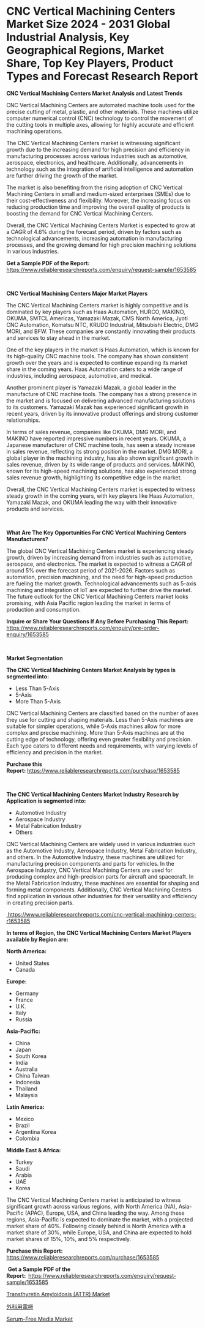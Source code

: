 <p><h1>CNC Vertical Machining Centers Market Size 2024 - 2031 Global Industrial Analysis, Key Geographical Regions, Market Share, Top Key Players, Product Types and Forecast Research Report</h1></p><p><strong>CNC Vertical Machining Centers Market Analysis and Latest Trends</strong></p>
<p><p>CNC Vertical Machining Centers are automated machine tools used for the precise cutting of metal, plastic, and other materials. These machines utilize computer numerical control (CNC) technology to control the movement of the cutting tools in multiple axes, allowing for highly accurate and efficient machining operations.</p><p>The CNC Vertical Machining Centers market is witnessing significant growth due to the increasing demand for high precision and efficiency in manufacturing processes across various industries such as automotive, aerospace, electronics, and healthcare. Additionally, advancements in technology such as the integration of artificial intelligence and automation are further driving the growth of the market.</p><p>The market is also benefiting from the rising adoption of CNC Vertical Machining Centers in small and medium-sized enterprises (SMEs) due to their cost-effectiveness and flexibility. Moreover, the increasing focus on reducing production time and improving the overall quality of products is boosting the demand for CNC Vertical Machining Centers.</p><p>Overall, the CNC Vertical Machining Centers Market is expected to grow at a CAGR of 4.6% during the forecast period, driven by factors such as technological advancements, increasing automation in manufacturing processes, and the growing demand for high precision machining solutions in various industries.</p></p>
<p><strong>Get a Sample PDF of the Report:&nbsp;</strong> <a href="https://www.reliableresearchreports.com/enquiry/request-sample/1653585">https://www.reliableresearchreports.com/enquiry/request-sample/1653585</a></p>
<p>&nbsp;</p>
<p><strong>CNC Vertical Machining Centers Major Market Players</strong></p>
<p><p>The CNC Vertical Machining Centers market is highly competitive and is dominated by key players such as Haas Automation, HURCO, MAKINO, OKUMA, SMTCL Americas, Yamazaki Mazak, CMS North America, Jyoti CNC Automation, Komatsu NTC, KRUDO Industrial, Mitsubishi Electric, DMG MORI, and BFW. These companies are constantly innovating their products and services to stay ahead in the market.</p><p>One of the key players in the market is Haas Automation, which is known for its high-quality CNC machine tools. The company has shown consistent growth over the years and is expected to continue expanding its market share in the coming years. Haas Automation caters to a wide range of industries, including aerospace, automotive, and medical.</p><p>Another prominent player is Yamazaki Mazak, a global leader in the manufacture of CNC machine tools. The company has a strong presence in the market and is focused on delivering advanced manufacturing solutions to its customers. Yamazaki Mazak has experienced significant growth in recent years, driven by its innovative product offerings and strong customer relationships.</p><p>In terms of sales revenue, companies like OKUMA, DMG MORI, and MAKINO have reported impressive numbers in recent years. OKUMA, a Japanese manufacturer of CNC machine tools, has seen a steady increase in sales revenue, reflecting its strong position in the market. DMG MORI, a global player in the machining industry, has also shown significant growth in sales revenue, driven by its wide range of products and services. MAKINO, known for its high-speed machining solutions, has also experienced strong sales revenue growth, highlighting its competitive edge in the market.</p><p>Overall, the CNC Vertical Machining Centers market is expected to witness steady growth in the coming years, with key players like Haas Automation, Yamazaki Mazak, and OKUMA leading the way with their innovative products and services.</p></p>
<p>&nbsp;</p>
<p><strong>What Are The Key Opportunities For CNC Vertical Machining Centers Manufacturers?</strong></p>
<p><p>The global CNC Vertical Machining Centers market is experiencing steady growth, driven by increasing demand from industries such as automotive, aerospace, and electronics. The market is expected to witness a CAGR of around 5% over the forecast period of 2021-2026. Factors such as automation, precision machining, and the need for high-speed production are fueling the market growth. Technological advancements such as 5-axis machining and integration of IoT are expected to further drive the market. The future outlook for the CNC Vertical Machining Centers market looks promising, with Asia Pacific region leading the market in terms of production and consumption.</p></p>
<p><strong>Inquire or Share Your Questions If Any Before Purchasing This Report:</strong> <a href="https://www.reliableresearchreports.com/enquiry/pre-order-enquiry/1653585">https://www.reliableresearchreports.com/enquiry/pre-order-enquiry/1653585</a></p>
<p>&nbsp;</p>
<p><strong>Market Segmentation</strong></p>
<p><strong>The CNC Vertical Machining Centers Market Analysis by types is segmented into:</strong></p>
<p><ul><li>Less Than 5-Axis</li><li>5-Axis</li><li>More Than 5-Axis</li></ul></p>
<p><p>CNC Vertical Machining Centers are classified based on the number of axes they use for cutting and shaping materials. Less than 5-Axis machines are suitable for simpler operations, while 5-Axis machines allow for more complex and precise machining. More than 5-Axis machines are at the cutting edge of technology, offering even greater flexibility and precision. Each type caters to different needs and requirements, with varying levels of efficiency and precision in the market.</p></p>
<p><strong>Purchase this Report:&nbsp;</strong><a href="https://www.reliableresearchreports.com/purchase/1653585">https://www.reliableresearchreports.com/purchase/1653585</a></p>
<p>&nbsp;</p>
<p><strong>The CNC Vertical Machining Centers Market Industry Research by Application is segmented into:</strong></p>
<p><ul><li>Automotive Industry</li><li>Aerospace Industry</li><li>Metal Fabrication Industry</li><li>Others</li></ul></p>
<p><p>CNC Vertical Machining Centers are widely used in various industries such as the Automotive Industry, Aerospace Industry, Metal Fabrication Industry, and others. In the Automotive Industry, these machines are utilized for manufacturing precision components and parts for vehicles. In the Aerospace Industry, CNC Vertical Machining Centers are used for producing complex and high-precision parts for aircraft and spacecraft. In the Metal Fabrication Industry, these machines are essential for shaping and forming metal components. Additionally, CNC Vertical Machining Centers find application in various other industries for their versatility and efficiency in creating precision parts.</p></p>
<p><a href="https://www.reliableresearchreports.com/cnc-vertical-machining-centers-r1653585">&nbsp;https://www.reliableresearchreports.com/cnc-vertical-machining-centers-r1653585</a></p>
<p><strong>In terms of Region, the CNC Vertical Machining Centers Market Players available by Region are:</strong></p>
<p>
    <p> <strong> North America: </strong>
        <ul>
            <li>United States</li>
            <li>Canada</li>
        </ul>
        </p> 
    <p> <strong> Europe: </strong>
        <ul>
            <li>Germany</li>
            <li>France</li>
            <li>U.K.</li>
            <li>Italy</li>
            <li>Russia</li>
        </ul>
        </p> 
    <p> <strong> Asia-Pacific: </strong>
        <ul>
            <li>China</li>
            <li>Japan</li>
            <li>South Korea</li>
            <li>India</li>
            <li>Australia</li>
            <li>China Taiwan</li>
            <li>Indonesia</li>
            <li>Thailand</li>
            <li>Malaysia</li>
        </ul>
        </p> 
    <p> <strong> Latin America: </strong>
        <ul>
            <li>Mexico</li>
            <li>Brazil</li>
            <li>Argentina Korea</li>
            <li>Colombia</li>
        </ul>
        </p> 
    <p> <strong> Middle East & Africa: </strong>
        <ul>
            <li>Turkey</li>
            <li>Saudi</li>
            <li>Arabia</li>
            <li>UAE</li>
            <li>Korea</li>
        </ul>
    </p>
    </p>
<p><p>The CNC Vertical Machining Centers market is anticipated to witness significant growth across various regions, with North America (NA), Asia-Pacific (APAC), Europe, USA, and China leading the way. Among these regions, Asia-Pacific is expected to dominate the market, with a projected market share of 40%. Following closely behind is North America with a market share of 30%, while Europe, USA, and China are expected to hold market shares of 15%, 10%, and 5% respectively.</p></p>
<p><strong>Purchase this Report: </strong><a href="https://www.reliableresearchreports.com/purchase/1653585">https://www.reliableresearchreports.com/purchase/1653585</a></p>
<p>&nbsp;<strong>Get a Sample PDF of the Report:&nbsp;&nbsp;</strong><a href="https://www.reliableresearchreports.com/enquiry/request-sample/1653585">https://www.reliableresearchreports.com/enquiry/request-sample/1653585</a></p>
<p><strong></strong></p>
<p><p><a href="https://github.com/anwarsahrul281/Market-Research-Report-List-1/blob/main/transthyretin-amyloidosis-attr-market.md">Transthyretin Amyloidosis (ATTR) Market</a></p><p><a href="https://github.com/KenyonJohns/Market-Research-Report-List-1/blob/main/2202507171533.md">外科用電極</a></p><p><a href="https://github.com/LiamDavis60/Market-Research-Report-List-1/blob/main/serum-free-media-market.md">Serum-Free Media Market</a></p></p>